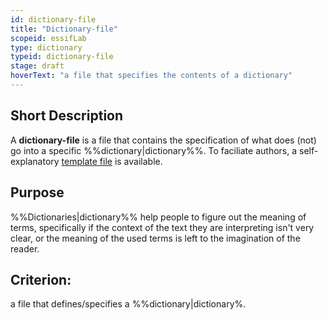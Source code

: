```yaml
---
id: dictionary-file
title: "Dictionary-file"
scopeid: essifLab
type: dictionary
typeid: dictionary-file
stage: draft
hoverText: "a file that specifies the contents of a dictionary"
---
```


## Short Description
A **dictionary-file** is a file that contains the specification of what does (not) go into a specific %%dictionary|dictionary%%. To faciliate authors, a self-explanatory [template file](docs/terminology-engine-v1-templates/dictionary-file.md) is available.

## Purpose
%%Dictionaries|dictionary%% help people to figure out the meaning of terms, specifically if the context of the text they are interpreting isn't very clear, or the meaning of the used terms is left to the imagination of the reader. 

## Criterion:
a file that defines/specifies a %%dictionary|dictionary%.
